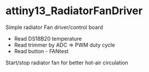 # attiny13_RadiatorFanDriver
Simple radiator Fan driver/control board
 
 - Read DS18B20 temperature
 - Read trimmer by ADC => PWM duty cycle
 - Read button - FANtest

Start/stop radiator fan for better hot-air circulation
